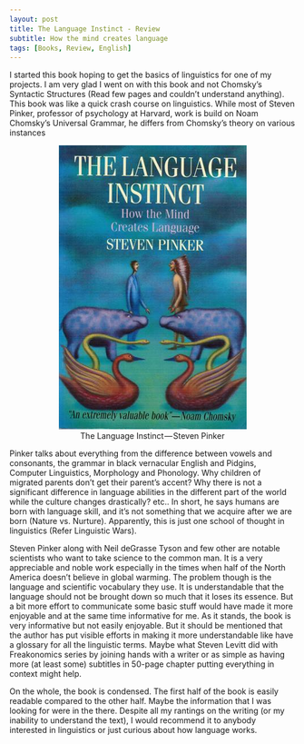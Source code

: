 ```yaml
---
layout: post
title: The Language Instinct - Review 
subtitle: How the mind creates language
tags: [Books, Review, English]
---
```


I started this book hoping to get the basics of linguistics for one of my projects. I am very glad I went on with this book and not Chomsky’s Syntactic Structures (Read few pages and couldn’t understand anything). This book was like a quick crash course on linguistics. While most of Steven Pinker, professor of psychology at Harvard, work is build on Noam Chomsky’s Universal Grammar, he differs from Chomsky’s theory on various instances

<p align="center">
    <img src="/img/the_language_instinct.jpeg" alt="The Language Instinct"><br>
    The Language Instinct — Steven Pinker
</p>

Pinker talks about everything from the difference between vowels and consonants, the grammar in black vernacular English and Pidgins, Computer Linguistics, Morphology and Phonology. Why children of migrated parents don’t get their parent’s accent? Why there is not a significant difference in language abilities in the different part of the world while the culture changes drastically? etc.. In short, he says humans are born with language skill, and it’s not something that we acquire after we are born (Nature vs. Nurture). Apparently, this is just one school of thought in linguistics (Refer Linguistic Wars).

Steven Pinker along with Neil deGrasse Tyson and few other are notable scientists who want to take science to the common man. It is a very appreciable and noble work especially in the times when half of the North America doesn’t believe in global warming. The problem though is the language and scientific vocabulary they use. It is understandable that the language should not be brought down so much that it loses its essence. But a bit more effort to communicate some basic stuff would have made it more enjoyable and at the same time informative for me. As it stands, the book is very informative but not easily enjoyable. But it should be mentioned that the author has put visible efforts in making it more understandable like have a glossary for all the linguistic terms. Maybe what Steven Levitt did with Freakonomics series by joining hands with a writer or as simple as having more (at least some) subtitles in 50-page chapter putting everything in context might help.

On the whole, the book is condensed. The first half of the book is easily readable compared to the other half. Maybe the information that I was looking for were in the there. Despite all my rantings on the writing (or my inability to understand the text), I would recommend it to anybody interested in linguistics or just curious about how language works.

